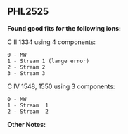 ## PHL2525
**Found good fits for the following ions:**

C II 1334 using 4 components:
``` 
0 - MW
1 - Stream 1 (large error)
2 - Stream 2
3 - Stream 3
```

C IV 1548, 1550 using 3 components:
```
0 - MW
1 - Stream  1
2 - Stream  2
```

**Other Notes:**
